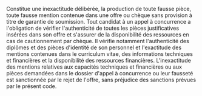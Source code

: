 
Constitue une inexactitude délibérée, la production de toute fausse
pièce, toute fausse mention contenue dans une offre ou chèque sans
provision à titre de garantie de soumission.
Tout candidat à un appel à concurrence a l'obligation de vérifier
l'authenticité de toutes les pièces justificatives insérées dans son
offre et s'assurer de la disponibilité des ressources en cas de
cautionnement par chèque. Il vérifie notamment l'authenticité des
diplômes et des pièces d'identité de son personnel et l'exactitude des
mentions contenues dans le curriculum vitae, des informations techniques
et financières et la disponibilité des ressources financières.
L'inexactitude des mentions relatives aux capacités techniques et
financières ou aux pièces demandées dans le dossier d'appel à
concurrence ou leur fausseté est sanctionnée par le rejet de l'offre,
sans préjudice des sanctions prévues par le présent code.